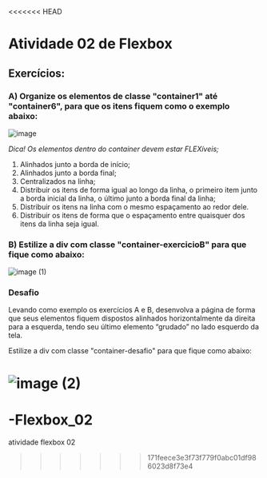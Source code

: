 <<<<<<< HEAD
# Atividade 02  de Flexbox

## Exercícios:

### A) Organize os elementos de classe "container1" até "container6", para que os itens fiquem como o exemplo abaixo:

![image](https://github.com/user-attachments/assets/131839fc-9ef0-4228-b6de-c7022bfc1b08)

_Dica! Os elementos dentro do container devem estar FLEXíveis;_

1. Alinhados junto a borda de início;
2. Alinhados junto a borda final;
3. Centralizados na linha;
4. Distribuir os itens de forma igual ao longo da linha, o primeiro item junto a borda inicial da linha, o último junto a borda final da linha;
5. Distribuir os itens na linha com o mesmo espaçamento ao redor dele.
6. Distribuir os itens de forma que o espaçamento entre quaisquer dos itens da linha seja igual.

### B) Estilize a div com classe "container-exercicioB" para que fique como abaixo:

![image (1)](https://github.com/user-attachments/assets/dd696227-2417-465e-af42-41ef2706c3a6)

### Desafio

Levando como exemplo os exercícios A e B, desenvolva a página de forma que seus elementos fiquem dispostos alinhados horizontalmente da direita para a esquerda, tendo seu último elemento “grudado” no lado esquerdo da tela.

Estilize a div com classe "container-desafio" para que fique como abaixo:

![image (2)](https://github.com/user-attachments/assets/7a5abae9-38f8-4b65-803f-67de69d8d04b)
=======
# -Flexbox_02
atividade flexbox 02 
>>>>>>> 171feece3e3f73f779f0abc01df986023d8f73e4
